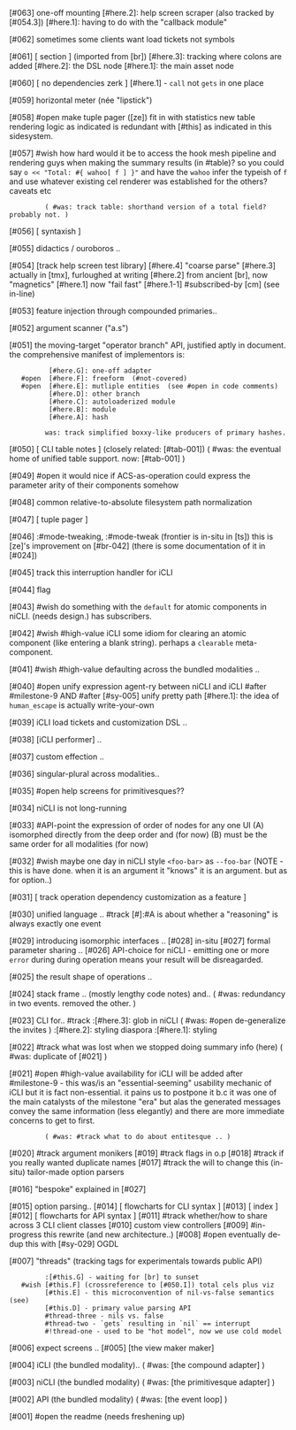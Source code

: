 [#063]       one-off mounting
             [#here.2]: help screen scraper (also tracked by [#054.3])
             [#here.1]: having to do with the "callback module"

[#062]       sometimes some clients want load tickets not symbols

[#061]       [ section ]  (imported from [br])
             [#here.3]: tracking where colons are added
             [#here.2]: the DSL node
             [#here.1]: the main asset node

[#060]       [ no dependencies zerk ]
              [#here.1] - `call` not `gets` in one place

[#059]       horizontal meter (née "lipstick")

[#058] #open make tuple pager ([ze]) fit in with statistics
             new table rendering logic as indicated is redundant with [#this]
             as indicated in this sidesystem.

[#057] #wish how hard would it be to access the hook mesh pipeline and
             rendering guys when making the summary results (in #table)?
             so you could say `o << "Total: #{ wahoo[ f ] }"` and have the
             `wahoo` infer the typeish of `f` and use whatever existing cel
             renderer was established for the others? caveats etc

             ( #was: track table: shorthand version of a total field? probably not. )

[#056]       [ syntaxish ]

[#055]       didactics / ouroboros ..

[#054]       [track help screen test library]
             [#here.4] "coarse parse"
             [#here.3] actually in [tmx], furloughed at writing
             [#here.2] from ancient [br], now "magnetics"
             [#here.1] now "fail fast" [#here.1-1] #subscribed-by [cm] (see in-line)

[#053]       feature injection through compounded primaries..

[#052]       argument scanner ("a.s")

[#051]       the moving-target "operator branch" API,
             justified aptly in document.
             the comprehensive manifest of implementors is:

              [#here.G]: one-off adapter
       #open  [#here.F]: freeform  (#not-covered)
       #open  [#here.E]: mutliple entities  (see #open in code comments)
              [#here.D]: other branch
              [#here.C]: autoloaderized module
              [#here.B]: module
              [#here.A]: hash

             was: track simplified boxxy-like producers of primary hashes.

[#050]       [ CLI table notes ]  (closely related: [#tab-001])
             ( #was: the eventual home of unified table support. now: [#tab-001] )


[#049] #open it would nice if ACS-as-operation could express the parameter
             arity of their components somehow

[#048]       common relative-to-absolute filesystem path normalization

[#047]       [ tuple pager ]

[#046]       :#mode-tweaking, :#mode-tweak (frontier is in-situ in [ts])
             this is [ze]'s improvement on [#br-042]
             (there is some documentation of it in [#024])

[#045]       track this interruption handler for iCLI

[#044]       flag

[#043] #wish do something with the `default` for atomic components in
             niCLI. (needs design.) has subscribers.

[#042] #wish #high-value
             iCLI some idiom for clearing an atomic component
             (like entering a blank string). perhaps a `clearable`
             meta-component.

[#041] #wish #high-value
             defaulting across the bundled modalities ..

[#040] #open unify expression agent-ry between niCLI and iCLI
             #after #milestone-9 AND
             #after [#sy-005] unify pretty path
             [#here.1]: the idea of `human_escape` is actually write-your-own

[#039]       iCLI load tickets and customization DSL ..

[#038]       [iCLI performer] ..

[#037]       custom effection ..

[#036]       singular-plural across modalities..

[#035] #open help screens for primitivesques??

[#034]       niCLI is not long-running

[#033]       #API-point the expression of order of nodes for any one UI
             (A) isomorphed directly from the deep order and (for now)
             (B) must be the same order for all modalities (for now)

[#032] #wish maybe one day in niCLI style `<foo-bar>` as `--foo-bar`
             (NOTE - this is have done. when it is an argument it
             "knows" it is an argument. but as for option..)

[#031]       [ track operation dependency customization as a feature ]

[#030]       unified language ..
         #track [#]:#A is about whether a "reasoning" is always exactly one event

[#029]       introducing isomorphic interfaces ..
[#028]       in-situ
[#027]       formal parameter sharing ..
[#026]       API-choice for niCLI - emitting one or more `error` during
             during operation means your result will be disreagarded.

[#025]       the result shape of operations ..

[#024]       stack frame ..  (mostly lengthy code notes) and..
             ( #was: redundancy in two events. removed the other. )

[#023]       CLI for..
           #track :[#here.3]: glob in niCLI
             ( #was: #open de-generalize the invites )
             :[#here.2]: styling diaspora
             :[#here.1]: styling

[#022]       #track what was lost when we stopped doing summary info (here)
             ( #was: duplicate of [#021] )

[#021] #open #high-value
             availability for iCLI will be added after #milestone-9 -
             this was/is an "essential-seeming" usability mechanic of iCLI
             but it is fact non-essential. it pains us to postpone it b.c it
             was one of the main catalysts of the milestone "era" but alas
             the generated messages convey the same information (less
             elegantly) and there are more immediate concerns to get to
             first.

             ( #was: #track what to do about entitesque .. )

[#020]     #track argument monikers
[#019]     #track flags in o.p
[#018]     #track if you really wanted duplicate names
[#017]     #track the will to change this (in-situ) tailor-made option parsers

[#016]       "bespoke" explained in [#027]

[#015]       option parsing..
[#014]       [ flowcharts for CLI syntax ]
[#013]       [ index ]
[#012]       [ flowcharts for API syntax ]
[#011]     #track whether/how to share across 3 CLI client classes
[#010]       custom view controllers
[#009] #in-progress this rewrite (and new architecture..)
[#008] #open eventually de-dup this with [#sy-029] OGDL

[#007] "threads" (tracking tags for experimentals towards public API)

             :[#this.G] - waiting for [br] to sunset
       #wish [#this.F] (crossreference to [#050.I]) total cels plus viz
             [#this.E] - this microconvention of nil-vs-false semantics (see)
             [#this.D] - primary value parsing API
             #thread-three - nils vs. false
             #thread-two - `gets` resulting in `nil` == interrupt
             #!thread-one - used to be "hot model", now we use cold model

[#006]       expect screens ..
[#005]       [the view maker maker]

[#004]       iCLI (the bundled modality)..
             ( #was: [the compound adapter] )

[#003]       niCLI (the bundled modality)
             ( #was: [the primitivesque adapter] )

[#002]       API (the bundled modality)
             ( #was: [the event loop] )

[#001] #open the readme (needs freshening up)
